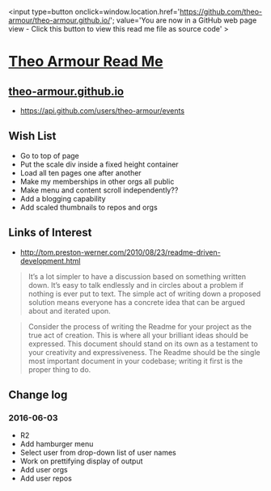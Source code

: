 <span style=display:none; >[You are now in a GitHub source code view - click this link to view Read Me file as a web page]
( https://theo-armour.github.io/#readme.md "View file as a web page." ) </span>
<input type=button onclick=window.location.href='https://github.com/theo-armour/theo-armour.github.io/'; 
value='You are now in a GitHub web page view - Click this button to view this read me file as source code' >


[Theo Armour Read Me]( index.html#readme.md )
===

## [theo-armour.github.io]( https://theo-armour.github.io/index.html )


* https://api.github.com/users/theo-armour/events

## Wish List

* Go to top of page
* Put the scale div inside a fixed height container
* Load all ten pages one after another
* Make my memberships in other orgs all public
* Make menu and content scroll independently??
* Add a blogging capability
* Add scaled thumbnails to repos and orgs 

## Links of Interest

* http://tom.preston-werner.com/2010/08/23/readme-driven-development.html

> It’s a lot simpler to have a discussion based on something written down. It’s easy to talk endlessly and in circles about a problem if nothing is ever put to text. The simple act of writing down a proposed solution means everyone has a concrete idea that can be argued about and iterated upon.

> Consider the process of writing the Readme for your project as the true act of creation. This is where all your brilliant ideas should be expressed. This document should stand on its own as a testament to your creativity and expressiveness. The Readme should be the single most important document in your codebase; writing it first is the proper thing to do.

## Change log

### 2016-06-03

* R2
* Add hamburger menu
* Select user from drop-down list of user names
* Work on prettifying display of output 
* Add user orgs
* Add user repos